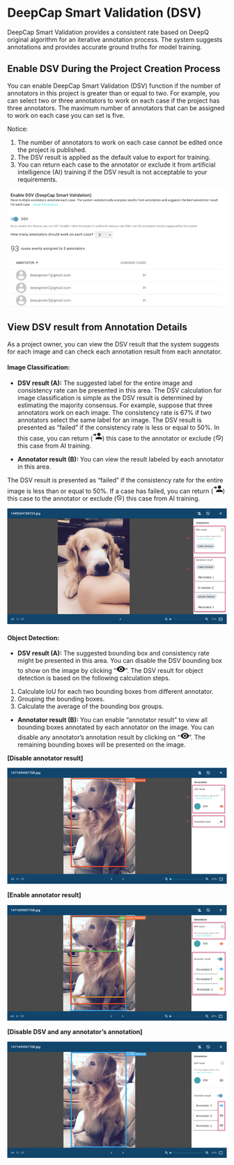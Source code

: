 # DeepCap Smart Validation \(DSV\)

DeepCap Smart Validation provides a consistent rate based on DeepQ original algorithm for an iterative annotation process. The system suggests annotations and provides accurate ground truths for model training.

## Enable DSV During the Project Creation Process

You can enable DeepCap Smart Validation \(DSV\) function if the number of annotators in this project is greater than or equal to two. For example, you can select two or three annotators to work on each case if the project has three annotators. The maximum number of annotators that can be assigned to work on each case you can set is five.

Notice: 

1. The number of annotators to work on each case cannot be edited once the project is published. 
2. The DSV result is applied as the default value to export for training. 
3. You can return each case to the annotator or exclude it from artificial intelligence \(AI\) training if the DSV result is not acceptable to your requirements.

![](../.gitbook/assets/picture23.png)

## View DSV result from Annotation Details

As a project owner, you can view the DSV result that the system suggests for each image and can check each annotation result from each annotator.

#### Image Classification:

* **DSV result \(A\):** The suggested label for the entire image and consistency rate can be presented in this area. The DSV calculation for image classification is simple as the DSV result is determined by estimating the majority consensus. For example, suppose that three annotators work on each image. The consistency rate is 67% if two annotators select the same label for an image. The DSV result is presented as “failed” if the consistency rate is less or equal to 50%. In this case, you can return \(![](../.gitbook/assets/picture24.png)\) this case to the annotator or exclude \(![](../.gitbook/assets/image%20%2814%29.png)\) this case from AI training. 

* **Annotator result \(B\):** You can view the result labeled by each annotator in this area.

The DSV result is presented as “failed” if the consistency rate for the entire image is less than or equal to 50%. If a case has failed, you can return \(![](../.gitbook/assets/picture24.png)\) this case to the annotator or exclude \(![](../.gitbook/assets/image%20%2814%29.png)\) this case from AI training.

![](../.gitbook/assets/picture25.png)

#### Object Detection:

* **DSV result \(A\):** The suggested bounding box and consistency rate might be presented in this area. You can disable the DSV bounding box to show on the image by clicking “![](../.gitbook/assets/picture26.png)”. The DSV result for object detection is based on the following calculation steps.

1. Calculate IoU for each two bounding boxes from different annotator.
2. Grouping the bounding boxes. 
3. Calculate the average of the bounding box groups.

* **Annotator result \(B\):** You can enable “annotator result” to view all bounding boxes annotated by each annotator on the image. You can disable any annotator’s annotation result by clicking on “![](../.gitbook/assets/picture26.png)”. The remaining bounding boxes will be presented on the image.

**\[Disable annotator result\]**   

![](../.gitbook/assets/picture27.png)

**\[Enable annotator result\]**

![](../.gitbook/assets/picture28.png)

**\[Disable DSV and any annotator’s annotation\]**

![](../.gitbook/assets/picture29.png)


